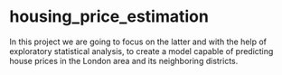 # housing_price_estimation
In this project we are going to focus on the latter and with the help of exploratory statistical analysis, to create a model capable of predicting house prices in the London area and its neighboring districts.
